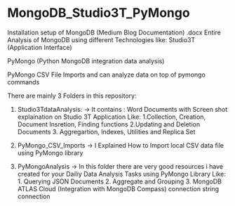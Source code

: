 # MongoDB_Studio3T_PyMongo

Installation setup of MongoDB (Medium Blog Documentation) .docx
Entire Analysis of MongoDB using different Technologies like:
Studio3T (Application Interface)

PyMongo (Python MongoDB integration data analysis)

PyMongo CSV File Imports and can analyze data on top of pymongo commands

There are mainly 3 Folders in this repository:

1. Studio3TdataAnalysis:
-> It contains : Word Documents with Screen shot explaination on Studio 3T Application 
    Like: 1.Collection, Creation, Document Insretion, Finding functions
          2.Updating and Deletion Documents
          3. Aggregartion, Indexes, Utilities and Replica Set
          
          
 2. PyMongo_CSV_Imports
 -> I Explained How to Import local CSV data file using PyMongo library
 
 
 3. PyMongoAnalysis
 -> In this folder there are very good resources i have created for your Dailiy Data Analysis Tasks using PyMongo Library
     Like: 1. Querying JSON Documents
           2. Aggregate and Grouping
           3. MongoDB ATLAS Cloud (Integration with MongoDB Compass) connection string connection
